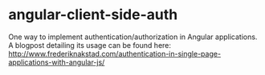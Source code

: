 angular-client-side-auth
========================

One way to implement authentication/authorization in Angular applications.
A blogpost detailing its usage can be found here: http://www.frederiknakstad.com/authentication-in-single-page-applications-with-angular-js/
